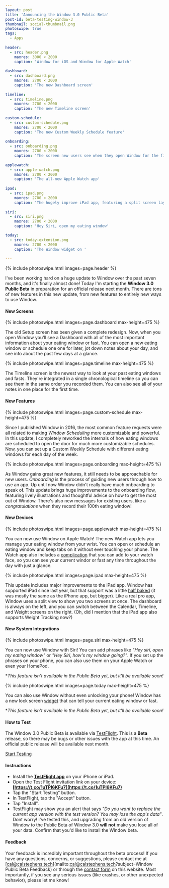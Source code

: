 ```yaml
---
layout: post
title: 'Announcing the Window 3.0 Public Beta'
post-id: beta-testing-window-3
thumbnail: social-thumbnail.png
photoswipe: true
tags: 
  - Apps
  
header:
  - src: header.png
    maxres: 3000 × 2000
    caption: 'Window for iOS and Window for Apple Watch'
    
dashboard:
  - src: dashboard.png
    maxres: 2700 × 2000
    caption: 'The new Dashboard screen'
    
timeline:
  - src: timeline.png
    maxres: 2700 × 2000
    caption: 'The new Timeline screen'
    
custom-schedule:
  - src: custom-schedule.png
    maxres: 2700 × 2000
    caption: 'The new Custom Weekly Schedule feature'
    
onboarding:
  - src: onboarding.png
    maxres: 2700 × 2000
    caption: 'The screen new users see when they open Window for the first time'
    
applewatch:
  - src: apple-watch.png
    maxres: 2700 × 2000
    caption: 'The all-new Apple Watch app'
    
ipad:
  - src: ipad.png
    maxres: 2700 × 2000
    caption: 'The hugely improve iPad app, featuring a split screen layout.'
    
siri:
  - src: siri.png
    maxres: 2700 × 2000
    caption: 'Hey Siri, open my eating window'

today:
  - src: today-extension.png
    maxres: 2700 × 2000
    caption: 'The Window widget on '
    
---
```


{% include photoswipe.html images=page.header %}

I've been working hard on a huge update to Window over the past seven months, and it's finally almost done! Today I'm starting the **Window 3.0 Public Beta** in preparation for an official release next month. There are tons of new features in this new update, from new features to entirely new ways to use Window.

<!--break-->

<h4>New Screens</h4>

{% include photoswipe.html images=page.dashboard max-height=475 %}

The old Setup screen has been given a complete redesign. Now, when you open Window you'll see a Dashboard with all of the most important information about your eating window or fast. You can open a new eating window or schedule one one for later, jot down notes about your day, and see info about the past few days at a glance.

{% include photoswipe.html images=page.timeline max-height=475 %}

The Timeline screen is the newest way to look at your past eating windows and fasts. They're integrated in a single chronological timeline so you can see them in the same order you recorded them. You can also see all of your notes in one place for the first time.

<h4>New Features</h4>

{% include photoswipe.html images=page.custom-schedule max-height=475 %}

Since I published Window in 2016, the most common feature requests were all related to making *Window Scheduling* more customizable and powerful. In this update, I completely reworked the internals of how eating windows are scheduled to open the door for much more customizable schedules. Now, you can set up a Custom Weekly Schedule with different eating windows for each day of the week. 

{% include photoswipe.html images=page.onboarding max-height=475 %}

As Window gains great new features, it still needs to be approachable for new users. *Onboarding* is the process of guiding new users through how to use an app. Up until now Window didn't really have much onboarding to speak of. This update brings huge improvements to the onboarding flow, featuring lively illustrations and thoughtful advice on how to get the most out of Window. There's also new messages for existing users, like a *congratulations* when they record their 100th eating window!

<h4>New Devices</h4>

{% include photoswipe.html images=page.applewatch max-height=475 %}

You can now use Window on Apple Watch! The new Watch app lets you manage your eating window from your wrist. You can open or schedule an eating window and keep tabs on it without ever touching your phone. The Watch app also includes a [complication](https://www.imore.com/how-add-third-party-complications-your-apple-watch) that you can add to your watch face, so you can see your current windor or fast any time throughout the day with just a glance.

{% include photoswipe.html images=page.ipad max-height=475 %}

This update includes major improvements to the iPad app. Window has supported iPad since last year, but that support was a little [half baked](/blog/announcing-window-2-0#ipad) (it was mostly the same as the iPhone app, but bigger). Like a real pro app, Window uses a split view to show you two screens at once. The dashboard is always on the left, and you can switch between the Calendar, Timeline, and Weight screens on the right. (Oh, did I mention that the iPad app also supports Weight Tracking now?)

<h4>New System Integrations</h4>

{% include photoswipe.html images=page.siri max-height=475 %}

You can now use Window with Siri! You can add phrases like *"Hey siri, open my eating window"* or *"Hey Siri, how's my window going?"*. If you set up the phrases on your phone, you can also use them on your Apple Watch or even your HomePod.

**This feature isn't available in the Public Beta yet, but it'll be available soon!*

{% include photoswipe.html images=page.today max-height=475 %}

You can also use Window without even unlocking your phone! Window has a new lock screen [widget](https://support.apple.com/en-us/HT207122) that can tell your current eating window or fast.

**This feature isn't available in the Public Beta yet, but it'll be available soon!*

<h4><a name="testing">How to Test</a></h4>

The Window 3.0 Public Beta is available via [TestFlight](https://t.co/1uTPl6KFu7).  This is a **Beta** release, so there may be bugs or other issues with the app at this time. An official public release will be available next month.

<a class="button" style="margin-top: -10px;" href="https://t.co/1uTPl6KFu7">Start Testing</a>

<h4><a name="testing">Instructions</a></h4>

 - Install the **[TestFlight app](https://itunes.apple.com/us/app/testflight/id899247664?mt=8)** on your iPhone or iPad.
 - Open the Test Flight invitation link on your device: **[https://t.co/1uTPl6KFu7](https://t.co/1uTPl6KFu7)**
 - Tap the "Start Testing" button. 
 - In TestFlight, tap the "Accept" button.
 - Tap "Install".
 - TestFlight may show you an alert that says *"Do you want to replace the current app version with the test version? You may lose the app's data"*. Dont worry! I've tested this, and upgrading from an old version of Window to the Public Beta of Window 3.0 **will not** make you lose all of your data. Confirm that you'd like to install the Window beta.
 
 <h4>Feedback</h4>
 
 Your feedback is incredibly important throughout the beta process! If you have any questions, concerns, or suggestions, please contact me at [cal@calstephens.tech](mailto:cal@calstephens.tech?subject=Window Public Beta Feedback) or through the [contact form](/contact) on this website. Most importantly, if you see any serious issues (like crashes, or other unexpected behavior), please let me know! 

